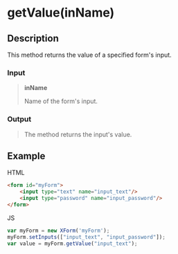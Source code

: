 # getValue(inName)

## Description

This method returns the value of a specified form's input.

### Input

> **inName**
>
> Name of the form's input.

### Output

> The method returns the input's value.

## Example

HTML

```HTML
<form id="myForm">
	<input type="text" name="input_text"/>
	<input type="password" name="input_password"/>
</form>
```

JS

```JavaScript
var myForm = new XForm('myForm');
myForm.setInputs(["input_text", "input_password"]);
var value = myForm.getValue("input_text");
```
